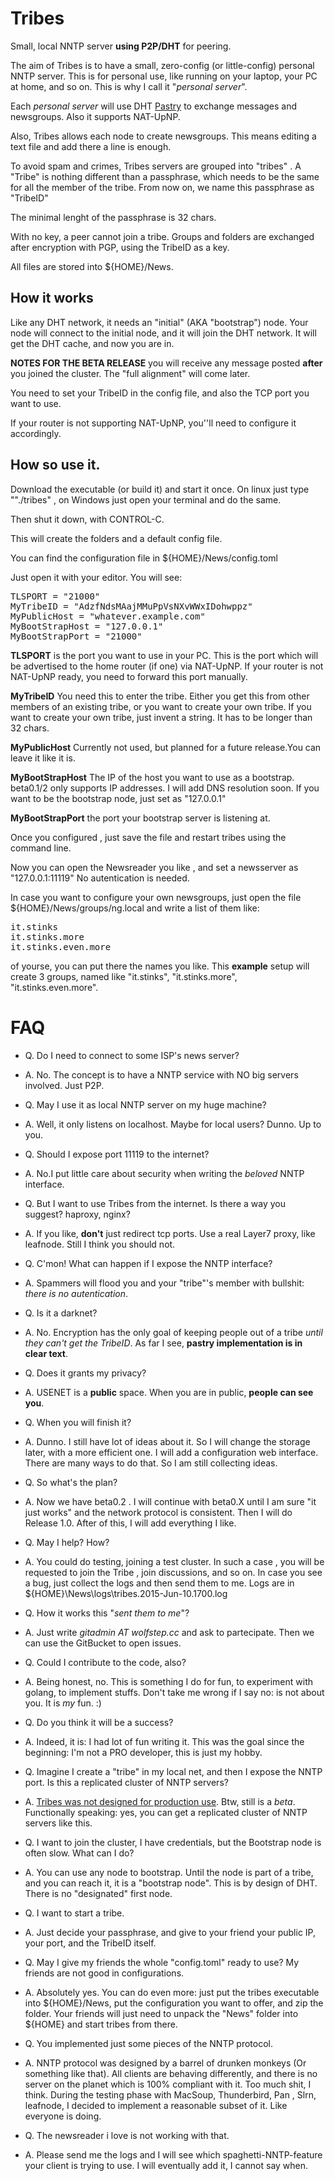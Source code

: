 # Tribes
Small, local NNTP server **using P2P/DHT**  for peering.

The aim of Tribes is to have a small, zero-config (or little-config) personal NNTP
server. This is for personal use, like running on your laptop,  your PC at home, and so on.
This is why I call it "_personal server_".

Each _personal server_ will use DHT [Pastry](http://en.wikipedia.org/wiki/Pastry_%28DHT%29)
to exchange messages and newsgroups. Also it supports NAT-UpNP.

Also, Tribes allows each node to create newsgroups. This means editing a text file
and add there a line is enough.

To avoid spam and crimes, Tribes servers are grouped into "tribes" . A "Tribe" is nothing
different than a passphrase, which needs to be the same for all the member of the tribe.
From now on, we name this passphrase as "TribeID"

The minimal lenght of the passphrase is 32 chars.

With no key, a peer cannot join a tribe. Groups and folders are exchanged
after encryption with PGP, using the TribeID as a key.

All files are stored into ${HOME}/News. 

## How it works 

Like any DHT network, it needs an "initial" (AKA "bootstrap") node. Your node
will connect to the initial node, and it will join the DHT network. It will get
the DHT cache, and now you are in.

**NOTES FOR THE BETA RELEASE** you will receive any message posted **after** you joined
the cluster. The "full alignment" will come later.

You need to set your TribeID in the config file, and also the TCP port you want to use.

If your router is not supporting NAT-UpNP, you''ll need to configure it accordingly.

## How so use it.

Download the executable (or build it) and start it once.
On linux just type ""./tribes" , on Windows just open your terminal and do the same.

Then shut it  down, with CONTROL-C.

This will create the folders and a default config file.

You can find the configuration file in ${HOME}/News/config.toml

Just open it with your editor. You will see:

<pre>
TLSPORT = "21000"
MyTribeID = "AdzfNdsMAajMMuPpVsNXvWWxIDohwppz"
MyPublicHost = "whatever.example.com"
MyBootStrapHost = "127.0.0.1"
MyBootStrapPort = "21000"
</pre>

**TLSPORT** is the port you want to use in your PC. This is the port which
will be advertised to the home router (if one) via NAT-UpNP. If your router
is not NAT-UpNP ready, you need to forward this port manually.

**MyTribeID** You need this to enter the tribe. Either you get this from other members
of an existing tribe, or you want to create your own tribe. If you want to create your
own tribe, just invent a string. It has to be longer than 32 chars.

**MyPublicHost** Currently not used, but planned for a future release.You can leave it 
like it is.

**MyBootStrapHost** The IP of the host you want to use as a bootstrap. beta0.1/2 only
supports IP addresses. I will add DNS resolution soon. If you want to be the bootstrap
node, just set as "127.0.0.1"

**MyBootStrapPort** the port your bootstrap server is listening at. 

Once you configured , just save the file and restart tribes using the command line.

Now you can open the Newsreader you like , and set a newsserver as "127.0.0.1:11119"
No autentication is needed.

In case you want to configure your own newsgroups, just open the file ${HOME}/News/groups/ng.local
and write  a list of them like:

<pre>
it.stinks
it.stinks.more
it.stinks.even.more
</pre>

of yourse, you can put there the names you like. This **example** setup will create 3 groups,
named like "it.stinks", "it.stinks.more", "it.stinks.even.more". 

# FAQ

- Q. Do I need to connect to some ISP's news server?
- A. No. The concept is to have a NNTP service with NO big servers involved. Just P2P.

- Q. May I use it as local NNTP server on my huge machine?
- A. Well, it only listens on localhost. Maybe for local users? Dunno. Up to you.

- Q. Should I expose port 11119 to the internet?
- A. No.I put little care about security when writing the _beloved_ NNTP interface.

- Q. But I want to use Tribes from the internet. Is there a way you suggest? haproxy, nginx?
- A. If you like, **don't** just redirect tcp ports. Use a real Layer7 proxy, like leafnode. Still I think you should not.

- Q. C'mon! What can happen if I expose the NNTP interface?
- A. Spammers will flood you and your "tribe"'s member with bullshit: _there is no autentication_.

- Q. Is it a darknet?
- A. No. Encryption has the only goal of keeping people out of a tribe _until they can't get the TribeID_. As far I see, **pastry implementation is in clear text**.

- Q. Does it grants my privacy?
- A. USENET is a **public** space. When you are in public, **people can see you**.

- Q. When you will finish it?
- A. Dunno. I still have lot of ideas about it. So I will change the storage later, with a more efficient one. I will add a configuration web interface. There are many ways to do that. So I am still collecting ideas.

- Q. So what's the plan?
- A. Now we have beta0.2 . I will continue with beta0.X until I am sure "it just works" and the network protocol is consistent. Then I will do Release 1.0. After of this, I will add  everything I like.

- Q. May I help? How?
- A. You could do testing, joining a test cluster. In such a case , you will be requested to join the Tribe , join discussions, and so on. In case you see a bug, just collect the logs and then send them to me. Logs are in ${HOME}\News\logs\tribes.2015-Jun-10.1700.log

- Q. How it works this "_sent them to me_"?
- A. Just write _gitadmin AT wolfstep.cc_ and ask to partecipate. Then we can use the GitBucket to open issues.

- Q. Could I contribute to the code, also?
- A. Being honest, no. This is something I do for fun, to experiment with golang, to implement stuffs. Don't take me wrong if I say no: is not about you. It is _my_ fun. :)

- Q. Do you think it will be a success?
- A. Indeed, it is: I had lot of fun writing it. This was the goal since the beginning: I'm  not a PRO developer,  this is just my hobby.

- Q. Imagine I create a "tribe" in my local net, and then I expose the NNTP port. Is this a replicated cluster of NNTP servers?
- A. <u>Tribes was not designed for production use</u>. Btw, still is a _beta_. Functionally speaking: yes, you can get a replicated cluster of NNTP servers like this.

- Q. I want to join the cluster, I have credentials, but the Bootstrap node is often slow. What can I do?
- A. You can use any node to bootstrap. Until the node is part of a tribe, and you can reach it, it is a "bootstrap node". This is by design of DHT. There is no "designated" first node.

- Q. I want to start a tribe.
- A. Just decide your passphrase, and give to your friend your public IP, your port, and the TribeID itself. 

- Q. May I give my friends the whole "config.toml" ready to use? My friends are not good in configurations.
- A. Absolutely yes. You can do even more: just put the tribes executable into ${HOME}/News, put the configuration you want to offer, and zip the folder. Your friends will just need to unpack the "News" folder into ${HOME} and start tribes from there.

- Q. You implemented just some pieces of the NNTP protocol.
- A. NNTP protocol was designed by a barrel of drunken monkeys (Or something like that). All clients are behaving differently, and there is no server on the planet which is 100% compliant with it. Too much shit, I think. During the testing phase with MacSoup, Thunderbird, Pan , Slrn, leafnode,  I decided to implement a reasonable subset of it. Like everyone is doing.

- Q. The newsreader i love is not working with that.
- A. Please send me the logs and I will see which spaghetti-NNTP-feature your client is trying to use. I will eventually add it,  I cannot say when.


